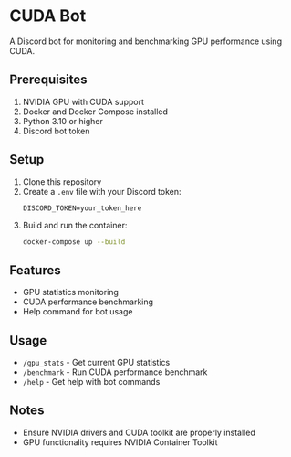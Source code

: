 # CUDA Bot

A Discord bot for monitoring and benchmarking GPU performance using CUDA.

## Prerequisites

1. NVIDIA GPU with CUDA support
2. Docker and Docker Compose installed
3. Python 3.10 or higher
4. Discord bot token

## Setup

1. Clone this repository
2. Create a `.env` file with your Discord token:
   ```
   DISCORD_TOKEN=your_token_here
   ```
3. Build and run the container:
   ```bash
   docker-compose up --build
   ```

## Features

- GPU statistics monitoring
- CUDA performance benchmarking
- Help command for bot usage

## Usage

- `/gpu_stats` - Get current GPU statistics
- `/benchmark` - Run CUDA performance benchmark
- `/help` - Get help with bot commands

## Notes

- Ensure NVIDIA drivers and CUDA toolkit are properly installed
- GPU functionality requires NVIDIA Container Toolkit
